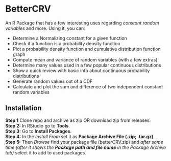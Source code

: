 # BetterCRV
An R Package that has a few interesting uses regarding *constant random variables* and more. Using it, you can: 

 - Determine a Normalizing constant for a given function
 - Check if a function is a probability density function
 - Plot a probability density function and cumulative distribution function graph
 - Compute mean and variance of random variables (with a few extras)
 - Determine many values used in a few popular continuous distributions
 - Show a quick review with basic info about continuous probability distributions
 - Generate random values out of a CDF
 - Calculate and plot the sum and difference of two independent constant random variables


## Installation
**Step 1** Clone repo and archive as zip OR download zip from releases.\
**Step 2:** In RStudio go to **Tools**.\
**Step 3:** Go to **Install Packages**.\
**Step 4:** In the _Install From_ set it as **Package Archive File (.zip; .tar.gz)**\
**Step 5:** Then _Browse_ find your package file (betterCRV.zip) and _after some time (after it shows the **Package path and file name** in the _Package Archive_ tab)_ select it to add to used packages.
